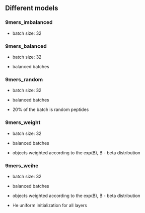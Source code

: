 ## Different models

### 9mers_imbalanced

- batch size: 32


### 9mers_balanced

- batch size: 32

- balanced batches


### 9mers_random

- batch size: 32

- balanced batches

- 20% of the batch is random peptides


### 9mers_weight

- batch size: 32

- balanced batches

- objects weighted according to the exp(B), B - beta distribution


### 9mers_weihe

- batch size: 32

- balanced batches

- objects weighted according to the exp(B), B - beta distribution

- He uniform initialization for all layers